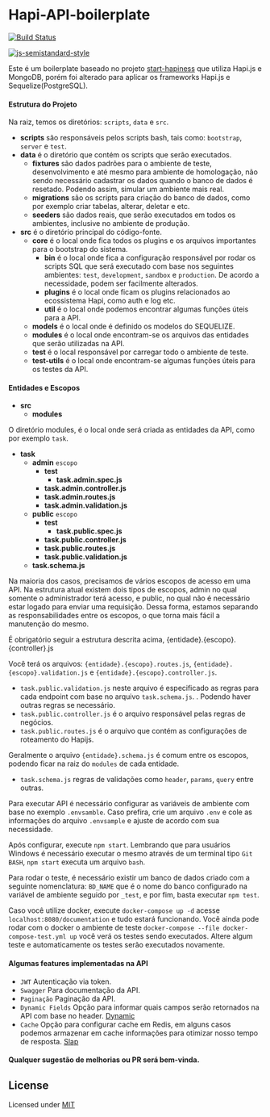 Hapi-API-boilerplate
===
[![Build Status][travis-badge]][travis-url]

[travis-badge]: https://travis-ci.org/FernandoCagale/hapi-api-boilerplate.svg?branch=master
[travis-url]: https://travis-ci.org/FernandoCagale/hapi-api-boilerplate


[![js-semistandard-style](https://cdn.rawgit.com/flet/semistandard/master/badge.svg)](https://github.com/Flet/semistandard)

Este é um boilerplate baseado no projeto [start-hapiness](https://github.com/thebergamo/start-hapiness) que utiliza Hapi.js e MongoDB, porém foi alterado para aplicar os frameworks Hapi.js e Sequelize(PostgreSQL).

#### Estrutura do Projeto
Na raiz, temos os diretórios: `scripts`, `data` e `src`. 

* **scripts** são responsáveis pelos scripts bash, tais como: `bootstrap`,` server` e `test`.
* **data**  é o diretório que contém os scripts que serão executados.
    * **fixtures** são dados padrões para o ambiente de teste, desenvolvimento e até mesmo para ambiente de homologação, não sendo necessário cadastrar os dados quando o banco de dados é resetado. Podendo assim, simular um ambiente mais real.
    * **migrations** são os scripts para criação do banco de dados, como por exemplo criar tabelas, alterar, deletar e etc.
    * **seeders** são dados reais, que serão executados em todos os ambientes, inclusive no ambiente de produção.
* **src** é o diretório principal do código-fonte.
    * **core** é o local onde fica todos os plugins e os arquivos importantes para o bootstrap do sistema.
        * **bin** é o local onde fica a configuração responsável por rodar os scripts SQL que será executado com base nos seguintes ambientes: `test`, `development`, `sandbox` e `production`. De acordo a necessidade, podem ser facilmente alterados.
        * **plugins** é o local onde ficam os plugins relacionados ao ecossistema Hapi, como auth e log etc.
        * **util** é o local onde podemos encontrar algumas funções úteis para a API.
    * **models** é o local onde é definido os modelos do SEQUELIZE.
    * **modules** é o local onde encontram-se os arquivos das entidades que serão utilizadas na API.
    * **test** é o local responsável por carregar todo o ambiente de teste.
    * **test-utils** é o local onde encontram-se algumas funções úteis para os testes da API.

#### Entidades e Escopos
* **src**
    * **modules**

O diretório modules, é o local onde será criada as entidades da API, como por exemplo `task`.

* **task**
   * **admin** `escopo`
      * **test**
        * **task.admin.spec.js**
      * **task.admin.controller.js**
      * **task.admin.routes.js**
      * **task.admin.validation.js**
   * **public** `escopo`
      * **test**
        * **task.public.spec.js**
      * **task.public.controller.js**
      * **task.public.routes.js**
      * **task.public.validation.js**
   * **task.schema.js**

Na maioria dos casos, precisamos de vários escopos de acesso em uma API. Na estrutura atual existem dois tipos de escopos, admin no qual somente o administrador terá acesso, e public, no qual não é necessário estar logado para enviar uma requisição. Dessa forma, estamos separando as responsabilidades entre os escopos, o que torna mais fácil a manutenção do mesmo.

É obrigatório seguir a estrutura descrita acima, {entidade}.{escopo}.{controller}.js

Você terá os arquivos: `{entidade}.{escopo}.routes.js`, `{entidade}.{escopo}.validation.js` e `{entidade}.{escopo}.controller.js`.
* `task.public.validation.js` neste arquivo é especificado as regras para cada endpoint com base no arquivo `task.schema.js`. . Podendo haver outras regras se necessário.
* `task.public.controller.js` é o arquivo responsável pelas regras de negócios.
* `task.public.routes.js`  é o arquivo que contém as configurações de roteamento do Hapijs.

Geralmente o arquivo `{entidade}.schema.js`  é comum entre os escopos, podendo ficar na raiz do `modules` de cada entidade.
* `task.schema.js` regras de validações como `header`, `params`, `query` entre outras.

Para executar API é necessário configurar as variáveis de ambiente com base no exemplo `.envsamble`. Caso prefira, crie um arquivo `.env` e cole as informações do arquivo `.envsample` e ajuste de acordo com sua necessidade.

Após configurar, execute `npm start`. Lembrando que para usuários Windows é necessário executar o mesmo através de um terminal tipo `Git BASH`, `npm start` executa um arquivo `bash`.

Para rodar o teste, é necessário existir um banco de dados criado com a seguinte nomenclatura: `BD_NAME`  que é o nome do banco configurado na variável de ambiente seguido por `_test`, e por fim, basta executar `npm test`.

Caso você utilize docker, execute `docker-compose up -d` acesse `localhost:8080/documentation` e tudo estará funcionando. Você ainda pode rodar com o docker o ambiente de teste `docker-compose --file docker-compose-test.yml up` você verá os testes sendo executados. Altere algum teste e automaticamente os testes serão executados novamente.

#### Algumas features implementadas na API

* `JWT`  Autenticação via token.
* `Swagger` Para documentação da API.
* `Paginação` Paginação da API.
* `Dynamic Fields` Opção para informar quais campos serão retornados na API com base no header. [Dynamic](https://github.com/FernandoCagale/hapi-sequelize-dynamic-fields)
* `Cache` Opção para configurar cache em Redis, em alguns casos podemos armazenar em cache informações para otimizar nosso tempo de resposta. [Slap](https://github.com/FernandoCagale/hapi-slap)

#### Qualquer sugestão de melhorias ou PR será bem-vinda.

## License

Licensed under [MIT](https://github.com/FernandoCagale/hapi-api-boilerplate/blob/master/LICENSE)
